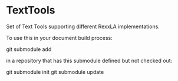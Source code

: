 # TextTools

Set of Text Tools supporting different RexxLA implementations.

To use this in your document build process:

git submodule add 

in a repository that has this submodule defined but not checked out:

git submodule init
git submodule update


